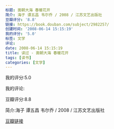 ```yaml
---
标题: 面朝大海 春暖花开
简介: 海子 谭五昌 韦尔乔 / 2008 / 江苏文艺出版社
豆瓣评分: '8.8'
链接: https://book.douban.com/subject/2982257/
创建时间: '2008-06-14 15:15:19'
我的评分: '5.0'
标签: 文学
评论:
date: 2008-06-14 15:15:19
title: 读过 - 面朝大海 春暖花开
tags: [读书]
categories: [文学]
---
```


我的评分:5.0

我的评论:

豆瓣评分:8.8

简介:海子 谭五昌 韦尔乔 / 2008 / 江苏文艺出版社

[豆瓣链接](https://book.douban.com/subject/2982257/)

